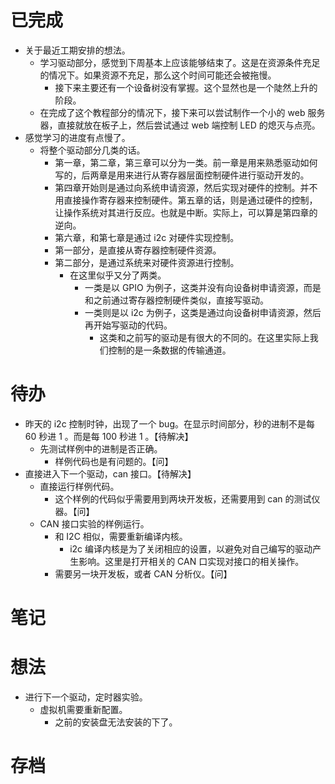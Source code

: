 # 已完成
- 关于最近工期安排的想法。
	- 学习驱动部分，感觉到下周基本上应该能够结束了。这是在资源条件充足的情况下。如果资源不充足，那么这个时间可能还会被拖慢。
		- 接下来主要还有一个设备树没有掌握。这个显然也是一个陡然上升的阶段。
	- 在完成了这个教程部分的情况下，接下来可以尝试制作一个小的 web 服务器，直接就放在板子上，然后尝试通过 web 端控制 LED 的熄灭与点亮。
- 感觉学习的进度有点慢了。
	- 将整个驱动部分几类的话。
		- 第一章，第二章，第三章可以分为一类。前一章是用来熟悉驱动如何写的，后两章是用来进行从寄存器层面控制硬件进行驱动开发的。
		- 第四章开始则是通过向系统申请资源，然后实现对硬件的控制。并不用直接操作寄存器来控制硬件。第五章的话，则是通过硬件的控制，让操作系统对其进行反应。也就是中断。实际上，可以算是第四章的逆向。
		- 第六章，和第七章是通过 i2c 对硬件实现控制。
		- 第一部分，是直接从寄存器控制硬件资源。
		- 第二部分，是通过系统来对硬件资源进行控制。
			- 在这里似乎又分了两类。
				- 一类是以 GPIO 为例子，这类并没有向设备树申请资源，而是和之前通过寄存器控制硬件类似，直接写驱动。
				- 一类则是以 i2c 为例子，这类是通过向设备树申请资源，然后再开始写驱动的代码。
					- 这类和之前写的驱动是有很大的不同的。在这里实际上我们控制的是一条数据的传输通道。
# 待办
- 昨天的 i2c 控制时钟，出现了一个 bug。在显示时间部分，秒的进制不是每 60 秒进 1 。而是每 100 秒进 1 。【待解决】
	- 先测试样例中的进制是否正确。
		- 样例代码也是有问题的。【问】
- 直接进入下一个驱动，can 接口。【待解决】
	- 直接运行样例代码。
		- 这个样例的代码似乎需要用到两块开发板，还需要用到 can 的测试仪器。【问】
	- CAN 接口实验的样例运行。
		- 和 I2C 相似，需要重新编译内核。
			- i2c 编译内核是为了关闭相应的设置，以避免对自己编写的驱动产生影响。这里是打开相关的 CAN 口实现对接口的相关操作。
		- 需要另一块开发板，或者 CAN 分析仪。【问】

# 笔记

# 想法
- 进行下一个驱动，定时器实验。
	- 虚拟机需要重新配置。
		- 之前的安装盘无法安装的下了。

# 存档
